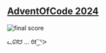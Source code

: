 ## [AdventOfCode 2024](https://adventofcode.com/2024/)

![final score](https://github.com/nmcb/aoc2024/blob/main/doc/img/score.png?raw=true)

ᓚᘏᗢ ... ᘛ⁐̤ᕐᐷ
